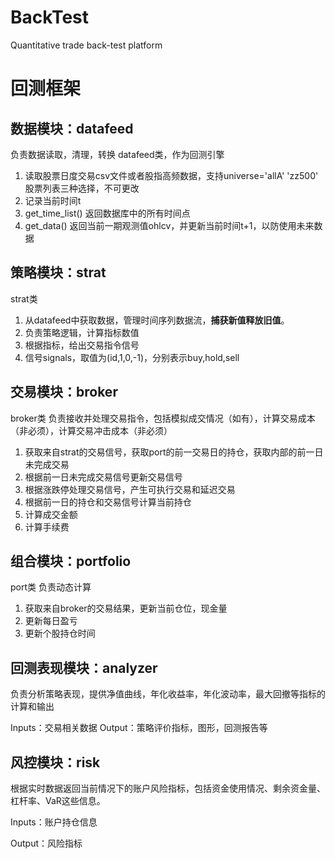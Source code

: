 # BackTest
Quantitative trade back-test platform

# 回测框架

## 数据模块：datafeed

负责数据读取，清理，转换
datafeed类，作为回测引擎

1. 读取股票日度交易csv文件或者股指高频数据，支持universe='allA' 'zz500' 股票列表三种选择，不可更改
2. 记录当前时间t
3. get_time_list() 返回数据库中的所有时间点
4. get_data() 返回当前一期观测值ohlcv，并更新当前时间t+1，以防使用未来数据

## 策略模块：strat
strat类

1. 从datafeed中获取数据，管理时间序列数据流，**捕获新值释放旧值**。
2. 负责策略逻辑，计算指标数值
3. 根据指标，给出交易指令信号
4. 信号signals，取值为(id,1,0,-1)，分别表示buy,hold,sell

## 交易模块：broker
broker类
负责接收并处理交易指令，包括模拟成交情况（如有），计算交易成本（非必须），计算交易冲击成本（非必须）

1. 获取来自strat的交易信号，获取port的前一交易日的持仓，获取内部的前一日未完成交易
2. 根据前一日未完成交易信号更新交易信号
3. 根据涨跌停处理交易信号，产生可执行交易和延迟交易
4. 根据前一日的持仓和交易信号计算当前持仓
5. 计算成交金额
6. 计算手续费

## 组合模块：portfolio
port类
负责动态计算

1. 获取来自broker的交易结果，更新当前仓位，现金量
2. 更新每日盈亏
3. 更新个股持仓时间

## 回测表现模块：analyzer

负责分析策略表现，提供净值曲线，年化收益率，年化波动率，最大回撤等指标的计算和输出

Inputs：交易相关数据
Output：策略评价指标，图形，回测报告等

## 风控模块：risk

根据实时数据返回当前情况下的账户风险指标，包括资金使用情况、剩余资金量、杠杆率、VaR这些信息。

Inputs：账户持仓信息

Output：风险指标



